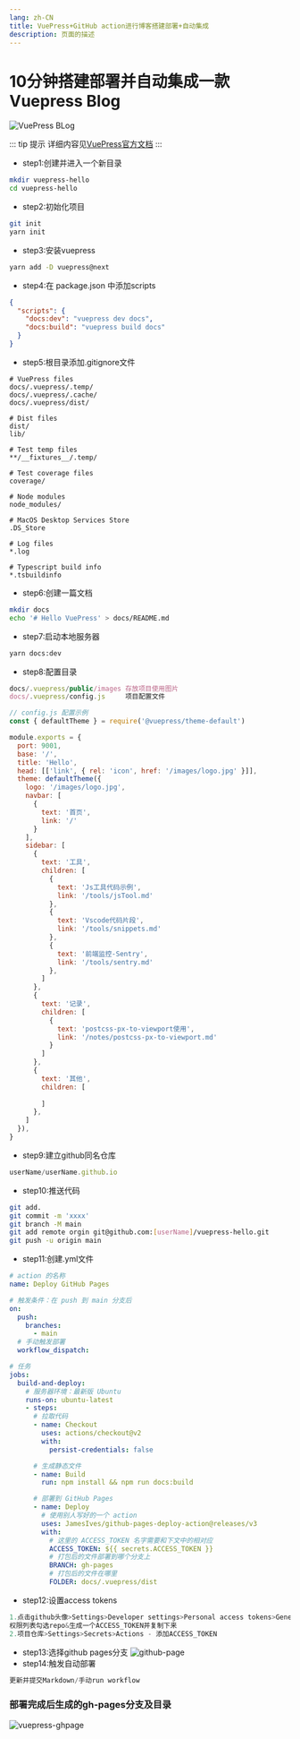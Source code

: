 ```yaml
---
lang: zh-CN
title: VuePress+GitHub action进行博客搭建部署+自动集成
description: 页面的描述
---
```

# 10分钟搭建部署并自动集成一款Vuepress Blog

![VuePress BLog](/images/vuepress.png)

::: tip 提示
详细内容见[VuePress官方文档](https://v2.vuepress.vuejs.org/zh/)
:::

- step1:创建并进入一个新目录
```sh
mkdir vuepress-hello
cd vuepress-hello
```
- step2:初始化项目
```sh
git init
yarn init
```
- step3:安装vuepress
```sh
yarn add -D vuepress@next
```
- step4:在 package.json 中添加scripts
```json
{
  "scripts": {
    "docs:dev": "vuepress dev docs",
    "docs:build": "vuepress build docs"
  }
}
```
- step5:根目录添加.gitignore文件
```gitignore
# VuePress files
docs/.vuepress/.temp/
docs/.vuepress/.cache/
docs/.vuepress/dist/

# Dist files
dist/
lib/

# Test temp files
**/__fixtures__/.temp/

# Test coverage files
coverage/

# Node modules
node_modules/

# MacOS Desktop Services Store
.DS_Store

# Log files
*.log

# Typescript build info
*.tsbuildinfo
```
- step6:创建一篇文档
```sh
mkdir docs
echo '# Hello VuePress' > docs/README.md
```
- step7:启动本地服务器
```sh
yarn docs:dev
```
- step8:配置目录
```js
docs/.vuepress/public/images 存放项目使用图片
docs/.vuepress/config.js     项目配置文件
```
```js
// config.js 配置示例
const { defaultTheme } = require('@vuepress/theme-default')

module.exports = {
  port: 9001,
  base: '/',
  title: 'Hello',
  head: [['link', { rel: 'icon', href: '/images/logo.jpg' }]],
  theme: defaultTheme({
    logo: '/images/logo.jpg',
    navbar: [
      {
        text: '首页',
        link: '/'
      }
    ],
    sidebar: [
      {
        text: '工具',
        children: [
          {
            text: 'Js工具代码示例',
            link: '/tools/jsTool.md'
          },
          {
            text: 'Vscode代码片段',
            link: '/tools/snippets.md'
          },
          {
            text: '前端监控-Sentry',
            link: '/tools/sentry.md'
          },
        ]
      },
      {
        text: '记录',
        children: [
          {
            text: 'postcss-px-to-viewport使用',
            link: '/notes/postcss-px-to-viewport.md'
          }
        ]
      },
      {
        text: '其他',
        children: [
          
        ]
      },
    ]
  }),
}
```
- step9:建立github同名仓库
```js
userName/userName.github.io
```
- step10:推送代码
```sh
git add.
git commit -m 'xxxx'
git branch -M main
git add remote orgin git@github.com:[userName]/vuepress-hello.git
git push -u origin main
```
- step11:创建.yml文件
```yml
# action 的名称
name: Deploy GitHub Pages

# 触发条件：在 push 到 main 分支后
on:
  push:
    branches:
      - main
  # 手动触发部署
  workflow_dispatch:

# 任务
jobs:
  build-and-deploy:
    # 服务器环境：最新版 Ubuntu
    runs-on: ubuntu-latest
    - steps:
      # 拉取代码
      - name: Checkout
        uses: actions/checkout@v2
        with:
          persist-credentials: false

      # 生成静态文件
      - name: Build
        run: npm install && npm run docs:build

      # 部署到 GitHub Pages
      - name: Deploy
        # 使用别人写好的一个 action
        uses: JamesIves/github-pages-deploy-action@releases/v3
        with:
          # 这里的 ACCESS_TOKEN 名字需要和下文中的相对应
          ACCESS_TOKEN: ${{ secrets.ACCESS_TOKEN }}
          # 打包后的文件部署到哪个分支上
          BRANCH: gh-pages
          # 打包后的文件在哪里
          FOLDER: docs/.vuepress/dist
```
- step12:设置access tokens
```js
1.点击github头像>Settings>Developer settings>Personal access tokens>Generate new tokens.
权限列表勾选repo&生成一个ACCESS_TOKEN并复制下来
2.项目仓库>Settings>Secrets>Actions - 添加ACCESS_TOKEN
```
- step13:选择github pages分支
![github-page](/images/github-page.png)
- step14:触发自动部署
```js
更新并提交Markdown/手动run workflow
```

### 部署完成后生成的gh-pages分支及目录
![vuepress-ghpage](/images/vuepress-ghpage.png)